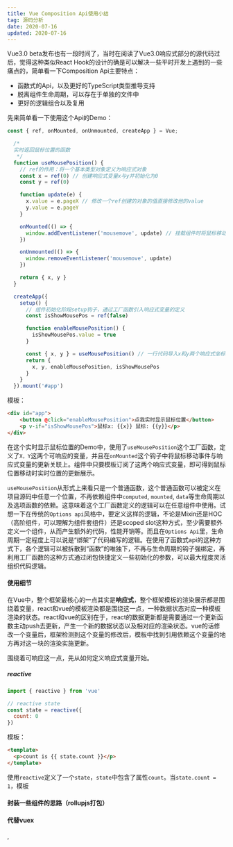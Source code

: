 ```yaml
---
title: Vue Composition Api使用小结
tag: 源码分析
date: 2020-07-16
updated: 2020-07-16
---
```


Vue3.0 beta发布也有一段时间了，当时在阅读了Vue3.0响应式部分的源代码过后，觉得这种类似React Hook的设计的确是可以解决一些平时开发上遇到的一些痛点的，简单看一下Composition Api主要特点：

* 函数式的Api，以及更好的TypeScript类型推导支持
* 脱离组件生命周期，可以存在于单独的文件中
* 更好的逻辑组合以及复用

先来简单看一下使用这个Api的Demo：

```javascript
const { ref, onMounted, onUnmounted, createApp } = Vue;

  /*
  实时返回鼠标位置的函数
   */
  function useMousePosition() {
    // ref的作用：将一个基本类型对象定义为响应式对象
    const x = ref(0) // 创建响应式变量x与y并初始化为0
    const y = ref(0)

    function update(e) {
      x.value = e.pageX // 修改一个ref创建的对象的值直接修改他的value
      y.value = e.pageY
    }

    onMounted(() => {
      window.addEventListener('mousemove', update) // 挂载组件时将鼠标移动事件与update方法进行绑定
    })

    onUnmounted(() => {
      window.removeEventListener('mousemove', update)
    })

    return { x, y }
  }

  createApp({
    setup() {
      // 组件初始化阶段setup钩子，通过工厂函数引入响应式变量的定义
      const isShowMousePos = ref(false)

      function enableMousePosition() {
        isShowMousePos.value = true
      }

      const { x, y } = useMousePosition() // 一行代码导入x和y两个响应式坐标值，这两个值将随着鼠标位置的改变实时进行变化
      return {
        x, y, enableMousePosition, isShowMousePos
      }
    }
  }).mount('#app')
```

模板：
```html
<div id="app">
    <button @click="enableMousePosition">点我实时显示鼠标位置</button>
    <p v-if="isShowMousePos">鼠标x: {{x}} 鼠标: {{y}}</p>
</div>
```
在这个实时显示鼠标位置的Demo中，使用了`useMousePosition`这个工厂函数，定义了`X，Y`这两个可响应的变量，并且在`onMounted`这个钩子中将鼠标移动事件与响应式变量的更新关联上。组件中只要模板订阅了这两个响应式变量，即可得到鼠标位置移动时实时位置的更新展示。

`useMousePosition`从形式上来看只是一个普通函数，这个普通函数可以被定义在项目源码中任意一个位置，不再依赖组件中`computed`, `mounted`, `data`等生命周期以及选项函数的依赖。这意味着这个工厂函数定义的逻辑可以在任意组件中使用。试想一下在传统的`Options api`风格中，要定义这样的逻辑，不论是Mixin还是HOC（高阶组件，可以理解为组件套组件）还是scoped slot这种方式，至少需要额外定义一个组件，从而产生额外的代码，性能开销等。而且在`Options Api`里，生命周期一定程度上可以说是“绑架”了代码编写的逻辑。在使用了函数式api的这种方式下，各个逻辑可以被拆散到“函数”的唯独下，不再与生命周期的钩子强绑定，再利用工厂函数的这种方式通过闭包快捷定义一些初始化的参数，可以最大程度灵活组织代码逻辑。


#### 使用细节

在Vue中，整个框架最核心的一点其实是**响应式**，整个框架模板的渲染展示都是围绕着变量，react和vue的模板渲染都是围绕这一点，一种数据状态对应一种模板渲染的状态。react和vue的区别在于，react的数据更新都是需要通过一个更新函数主动push去更新，产生一个新的数据状态以及相对应的渲染状态。vue的话修改一个变量后，框架检测到这个变量的修改后，模板中找到引用依赖这个变量的地方再对这一块的渲染实施更新。

围绕着可响应这一点，先从如何定义响应式变量开始。

##### reactive

```javascript
import { reactive } from 'vue'

// reactive state
const state = reactive({
  count: 0
})
```
模板：
```html
<template>
  <p>count is {{ state.count }}</p>
</template>
```
使用`reactive`定义了一个`state`，`state`中包含了属性`count`。当`state.count = 1`，模板

#### 封装一些组件的思路（rollupjs打包）

#### 代替vuex

,



